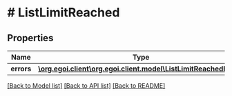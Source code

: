 # # ListLimitReached

## Properties

Name | Type | Description | Notes
------------ | ------------- | ------------- | -------------
**errors** | [**\org.egoi.client\org.egoi.client.model\ListLimitReachedErrors**](ListLimitReachedErrors.md) |  | [optional] 

[[Back to Model list]](../../README.md#documentation-for-models) [[Back to API list]](../../README.md#documentation-for-api-endpoints) [[Back to README]](../../README.md)


